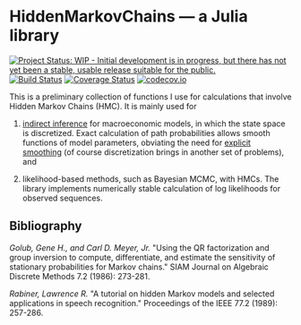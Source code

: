 # HiddenMarkovChains — a Julia library

[![Project Status: WIP - Initial development is in progress, but there has not yet been a stable, usable release suitable for the public.](http://www.repostatus.org/badges/latest/wip.svg)](http://www.repostatus.org/#wip)
[![Build Status](https://travis-ci.org/tpapp/HiddenMarkovChains.jl.svg?branch=master)](https://travis-ci.org/tpapp/HiddenMarkovChains.jl)
[![Coverage Status](https://coveralls.io/repos/tpapp/HiddenMarkovChains.jl/badge.svg?branch=master&service=github)](https://coveralls.io/github/tpapp/HiddenMarkovChains.jl?branch=master)
[![codecov.io](http://codecov.io/github/tpapp/HiddenMarkovChains.jl/coverage.svg?branch=master)](http://codecov.io/github/tpapp/HiddenMarkovChains.jl?branch=master)

This is a preliminary collection of functions I use for calculations that involve Hidden Markov Chains (HMC). It is mainly used for

1. [indirect inference](http://www.econ.yale.edu/smith/palgrave7.pdf) for macroeconomic models, in which the state space is discretized. Exact calculation of path probabilities allows smooth functions of model parameters, obviating the need for [explicit smoothing](http://arxiv.org/abs/1507.06115) (of course discretization brings in another set of problems), and

2. likelihood-based methods, such as Bayesian MCMC, with HMCs. The library implements numerically stable calculation of log likelihoods for observed sequences.

## Bibliography

*Golub, Gene H., and Carl D. Meyer, Jr.* "Using the QR factorization and group inversion to compute, differentiate, and estimate the sensitivity of stationary probabilities for Markov chains." SIAM Journal on Algebraic Discrete Methods 7.2 (1986): 273-281.

*Rabiner, Lawrence R.* "A tutorial on hidden Markov models and selected applications in speech recognition." Proceedings of the IEEE 77.2 (1989): 257-286.
